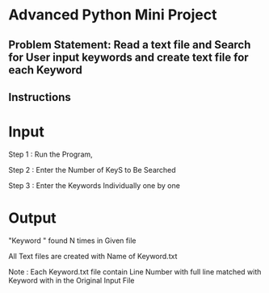 # Advanced Python Mini Project
## Problem Statement: Read a text file and Search for User input keywords and create text file for each Keyword  

## Instructions
 # Input
Step 1 : Run the Program,

Step 2 : Enter the Number of KeyS to Be Searched 

Step 3 : Enter the Keywords Individually one by one


# Output

"Keyword " found  N times in Given file

All Text files are created with Name of Keyword.txt

Note : Each Keyword.txt file contain Line Number with full line matched with Keyword with  in the Original Input File
